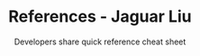 ---
title: References - Jaguar Liu
display: References
subtitle: Developers share quick reference cheat sheet
description: 开发人员分享快速参考备忘清单
plum: true
references:
    编程:
    - name: Bash 备忘清单
---